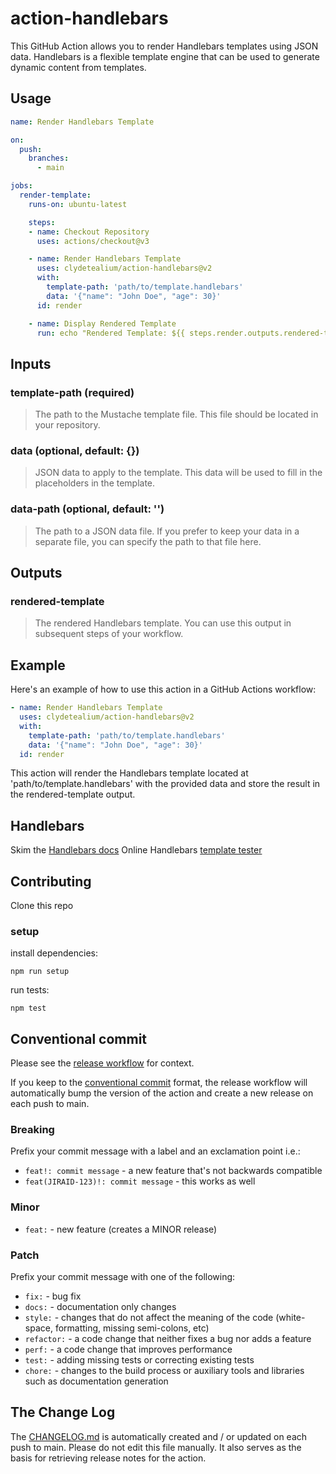# action-handlebars
This GitHub Action allows you to render Handlebars templates using JSON data. Handlebars is a flexible template engine that can be used to generate dynamic content from templates.

## Usage

```yaml
name: Render Handlebars Template

on:
  push:
    branches:
      - main

jobs:
  render-template:
    runs-on: ubuntu-latest

    steps:
    - name: Checkout Repository
      uses: actions/checkout@v3

    - name: Render Handlebars Template
      uses: clydetealium/action-handlebars@v2
      with:
        template-path: 'path/to/template.handlebars'
        data: '{"name": "John Doe", "age": 30}'
      id: render

    - name: Display Rendered Template
      run: echo "Rendered Template: ${{ steps.render.outputs.rendered-template }}"
```

## Inputs

### template-path (required)
> The path to the Mustache template file. This file should be located in your repository.

### data (optional, default: {})
> JSON data to apply to the template. This data will be used to fill in the placeholders in the template.

### data-path (optional, default: '')
> The path to a JSON data file. If you prefer to keep your data in a separate file, you can specify the path to that file here.

## Outputs
### rendered-template
> The rendered Handlebars template. You can use this output in subsequent steps of your workflow.

## Example
Here's an example of how to use this action in a GitHub Actions workflow:

```yaml
- name: Render Handlebars Template
  uses: clydetealium/action-handlebars@v2
  with:
    template-path: 'path/to/template.handlebars'
    data: '{"name": "John Doe", "age": 30}'
  id: render
```
This action will render the Handlebars template located at 'path/to/template.handlebars' with the provided data and store the result in the rendered-template output.

## Handlebars
Skim the [Handlebars docs](https://handlebarsjs.com/)
Online Handlebars [template tester](https://handlebarsjs.com/playground/)

## Contributing
Clone this repo

### setup
install dependencies: 
```
npm run setup
```

run tests:
```
npm test
```

## Conventional commit
Please see the [release workflow](./.github/workflows/release.yml) for context.

If you keep to the [conventional commit](https://www.conventionalcommits.org/en/v1.0.0/) format, the release workflow will automatically bump the version of the action and create a new release on each push to main.

### Breaking
Prefix your commit message with a label and an exclamation point i.e.:
- `feat!: commit message` - a new feature that's not backwards compatible
- `feat(JIRAID-123)!: commit message` - this works as well

### Minor
- `feat:` - new feature (creates a MINOR release)

### Patch
Prefix your commit message with one of the following:
- `fix:` - bug fix
- `docs:` - documentation only changes
- `style:` - changes that do not affect the meaning of the code (white-space, formatting, missing semi-colons, etc)
- `refactor:` - a code change that neither fixes a bug nor adds a feature
- `perf:` - a code change that improves performance
- `test:` - adding missing tests or correcting existing tests
- `chore:` - changes to the build process or auxiliary tools and libraries such as documentation generation

## The Change Log
The [CHANGELOG.md](./CHANGELOG.md) is automatically created and / or updated on each push to main.  Please do not edit this file manually. It also serves as the basis for retrieving release notes for the action.